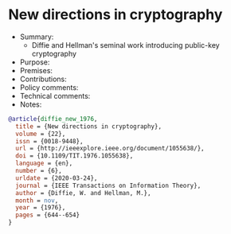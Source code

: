 # New directions in cryptography

- Summary:
  - Diffie and Hellman's seminal work introducing public-key cryptography
- Purpose:
- Premises:
- Contributions:
- Policy comments:
- Technical comments:
- Notes:

```bib
@article{diffie_new_1976,
  title = {New directions in cryptography},
  volume = {22},
  issn = {0018-9448},
  url = {http://ieeexplore.ieee.org/document/1055638/},
  doi = {10.1109/TIT.1976.1055638},
  language = {en},
  number = {6},
  urldate = {2020-03-24},
  journal = {IEEE Transactions on Information Theory},
  author = {Diffie, W. and Hellman, M.},
  month = nov,
  year = {1976},
  pages = {644--654}
}
```
